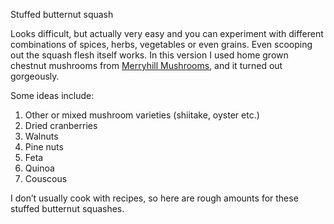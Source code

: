 Stuffed butternut squash

Looks difficult, but actually very easy and you can experiment with different combinations of spices, herbs, vegetables
or even grains. Even scooping out the squash flesh itself works. In this version I used home grown chestnut mushrooms
from [Merryhill
Mushrooms](https://www.merryhill-mushrooms.co.uk/store/p5/Merryhill-Mushrooms-Chestnut-mushroom-gift-kit.html), and it
turned out gorgeously.

Some ideas include:

1. Other or mixed mushroom varieties (shiitake, oyster etc.)
1. Dried cranberries
1. Walnuts
1. Pine nuts
1. Feta
1. Quinoa
1. Couscous

I don’t usually cook with recipes, so here are rough amounts for these stuffed butternut squashes.